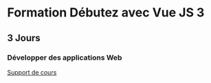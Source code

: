 # Formation Débutez avec Vue JS 3
## 3 Jours
### Développer des applications Web

[Support de cours](https://seven-valley.github.io/cours-3-jours-debutez-vue-js-3/)